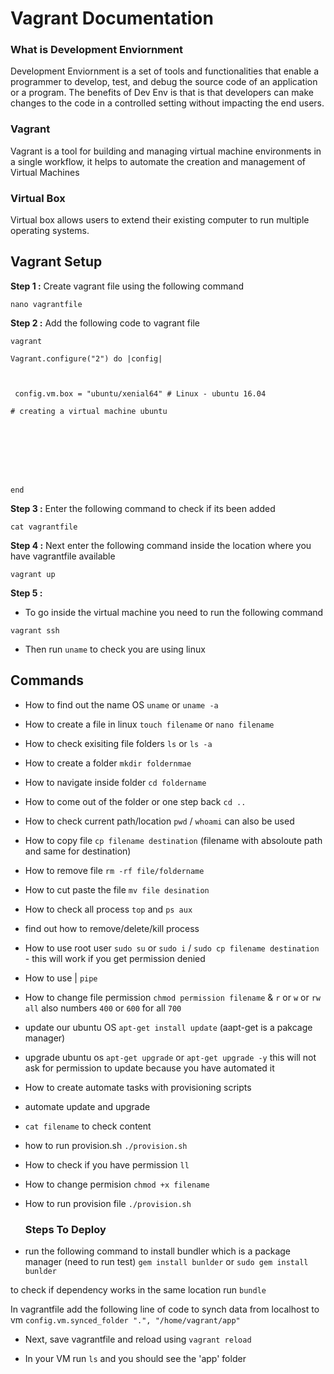 # Vagrant Documentation

### What is Development Enviornment 
Development  Enviornment is a set of tools and functionalities that enable a programmer to develop, test, and debug the source code of an application or a program. The benefits of Dev Env is that is that developers can make changes to the code in a controlled setting without impacting the end users.


### Vagrant 
Vagrant is a tool for building and managing virtual machine environments in a single workflow, it helps to automate the creation and management of Virtual Machines

### Virtual Box
Virtual box allows users to extend their existing computer to run multiple operating systems.

## Vagrant Setup

**Step 1 :** Create vagrant file using the following command

````
nano vagrantfile
````

**Step 2 :** Add the following code to vagrant file
````
vagrant

Vagrant.configure("2") do |config|



 config.vm.box = "ubuntu/xenial64" # Linux - ubuntu 16.04

# creating a virtual machine ubuntu 



 




end
````

**Step 3 :** Enter the following command to check if its been added

````
cat vagrantfile
````

**Step 4 :** Next enter the following command inside the location where you have vagrantfile available
````
vagrant up 
`````


**Step 5 :** 
- To go inside  the virtual machine you need to run the following command
````
vagrant ssh
````
- Then run `uname` to check you are using linux


## Commands
- How to find out the name OS
`uname` or `uname -a`

- How to create a file in linux `touch filename` or `nano filename`
  
- How to check exisiting file folders `ls` or `ls -a`

- How to create a folder `mkdir foldernmae`

- How to navigate inside folder `cd foldername`

- How to come out of the folder or one step back `cd ..`

- How to check current path/location `pwd`
/ `whoami` can also be used 

- How to copy file `cp filename destination` (filename with absoloute path and same for destination)

- How to remove file `rm -rf file/foldername`

- How to cut paste the file `mv file desination`

- How to check all process `top` and `ps aux`
- find out how to remove/delete/kill process

- How to use root user `sudo su` or `sudo i` / `sudo cp filename destination` - this will work if you get permission denied

- How to use | `pipe`

- How to change file permission `chmod permission filename`
  &  `r` or `w` or `rw` `all` also numbers `400` or `600` for all `700` 
  

-  update our ubuntu OS `apt-get install update` (aapt-get is a pakcage manager)

- upgrade ubuntu os `apt-get upgrade` or
   `apt-get upgrade -y` this will not ask for permission to update because you have automated it
   

- How to create automate tasks with provisioning scripts
- automate update and upgrade
- `cat filename` to check content

- how to run provision.sh `./provision.sh`

- How to check if you have permission `ll`

- How to change permision `chmod +x filename`

- How to run provision file `./provision.sh`


   ### Steps To Deploy

-  run the following command to install bundler which is a package manager (need to run test)
`gem install bunlder` or `sudo gem install bunlder`

to check if dependency works in the same location run `bundle`

In vagrantfile add the following line of code to synch data from localhost to vm `config.vm.synced_folder ".", "/home/vagrant/app"`

- Next, save vagrantfile and reload using `vagrant reload`

- In your VM run `ls` and you should see the 'app' folder 
